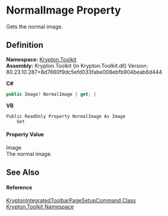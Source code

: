 # NormalImage Property


Gets the normal image.



## Definition
**Namespace:** <a href="79d2eac2-21f4-54ff-7552-b20c33c30600.md">Krypton.Toolkit</a>  
**Assembly:** Krypton.Toolkit (in Krypton.Toolkit.dll) Version: 80.23.10.287+8d7660f9dc5efd033fabe008ebfb904beab6d444

**C#**
``` C#
public Image? NormalImage { get; }
```
**VB**
``` VB
Public ReadOnly Property NormalImage As Image
	Get
```



#### Property Value
Image  
The normal image.

## See Also


#### Reference
<a href="59b58ac6-e29e-f4bd-9e29-20fc41d4c929.md">KryptonIntegratedToolbarPageSetupCommand Class</a>  
<a href="79d2eac2-21f4-54ff-7552-b20c33c30600.md">Krypton.Toolkit Namespace</a>  
